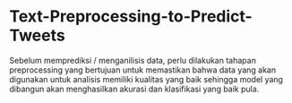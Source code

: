 # Text-Preprocessing-to-Predict-Tweets
Sebelum memprediksi / menganilisis data, perlu dilakukan tahapan preprocessing yang bertujuan untuk memastikan bahwa data yang akan digunakan untuk analisis memiliki kualitas yang baik sehingga model yang dibangun akan menghasilkan akurasi dan klasifikasi yang baik pula.
